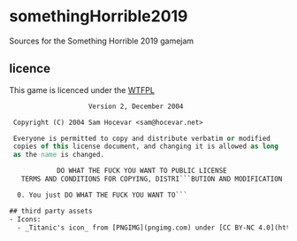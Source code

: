 # somethingHorrible2019
Sources for the Something Horrible 2019 gamejam

## licence
This game is licenced under the [WTFPL](http://www.wtfpl.net)

```        DO WHAT THE FUCK YOU WANT TO PUBLIC LICENSE
                    Version 2, December 2004

 Copyright (C) 2004 Sam Hocevar <sam@hocevar.net>

 Everyone is permitted to copy and distribute verbatim or modified
 copies of this license document, and changing it is allowed as long
 as the name is changed.

            DO WHAT THE FUCK YOU WANT TO PUBLIC LICENSE
   TERMS AND CONDITIONS FOR COPYING, DISTRI```BUTION AND MODIFICATION

  0. You just DO WHAT THE FUCK YOU WANT TO```

## third party assets
- Icons:
  - _Titanic's icon_ from [PNGIMG](pngimg.com) under [CC BY-NC 4.0](https://creativecommons.org/licenses/by-nc/4.0/) licence
